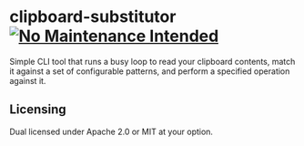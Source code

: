 # clipboard-substitutor [![No Maintenance Intended](http://unmaintained.tech/badge.svg)](http://unmaintained.tech/)

Simple CLI tool that runs a busy loop to read your clipboard contents, match it against a set of configurable patterns, and perform a specified operation against it.

## Licensing

Dual licensed under Apache 2.0 or MIT at your option.
